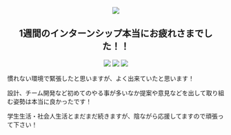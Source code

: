 <div align="center"><img src="https://user-images.githubusercontent.com/110875161/196904604-57725b55-2eb3-43d6-bb4b-cc1c07c0c5ca.gif"/>
</div>

<div align="center">   <h2>1週間のインターンシップ本当にお疲れさまでした！！ </h2> </div>  <div align="center" dir="auto">  <img src="https://img.shields.io/badge/インターンシップ-278ea5.svg?style=for-the-badge?style=for-the-badge"/> <img src="https://img.shields.io/badge/開催日-2022.10-ff7964.svg?style=for-the-badge?style=for-the-badge"/> <img src="https://img.shields.io/badge/作成者-粟野さん 中村さん　久保田さん-ff69b4.svg?style=for-the-badge?style=for-the-badge"/> </div>

慣れない環境で緊張したと思いますが、よく出来ていたと思います！

設計、チーム開発など初めてのやる事が多いなか提案や意見などを出して取り組む姿勢は本当に良かったです！

学生生活・社会人生活とまだまだ続きますが、陰ながら応援してますので頑張って下さい！

